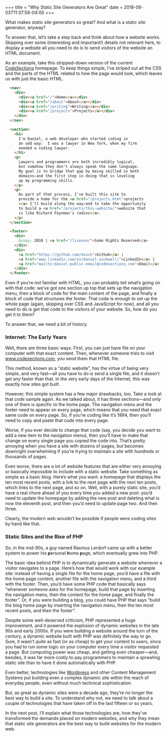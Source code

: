 +++
title = "Why Static Site Generators Are Great"
date = 2018-06-03T11:37:56-04:00
+++
   
What makes static site generators so great?  And what is a static site generator, anyway?

To answer that, let’s take a step back and think about how a website works.  Skipping over some (interesting and important!) details not relevant here, to display a website all you need to do is to send visitors of the website an HTML document.

As an example, take this stripped-down version of the current <a href="https://www.codesections.com">CodeSections</a> homepage.  To keep things simple, I’ve striped out all the CSS and the parts of the HTML related to how the page would look, which leaves us with just the basic HTML.


<!--more-->

```html
  <nav>
    <div>
      <div><a href="/">Home</a></div>
      <div><a href="/about">About</a></div>
      <div><a href="/writing">Writing</a></div>
      <div><a href="/projects">Projects</a></div>
    </div>
  </nav>

  <section>
    <h1> 
      I'm Daniel, a web developer who started coding in 
      an odd way:  I was a lawyer in New York, when my firm 
      needed a coding lawyer.
    </h1>
    <p>
      Lawyers and programmers are both incredibly logical, 
      but somehow they don't always speak the same language.  
      My goal is to bridge that gap by being skilled in both 
      domains—and the first step in doing that is leveling 
      up my programming skills.
    </p>
    <p>
      As part of that process, I've built this site to 
      provide a home for the <a href="/projects.html">projects
      </a> I'll build along the way—and to take the opportunity
      to build a <a href="/projects/this-website/">website that 
      is like Richard Feynman's radios</a>.
    </p>
  </section>

  <footer>
    <div>
      &copy; 2018 | <a href="/license/">Some Rights Reserved</a>
    </div>
    <div>
      <a href="https://github.com/dsock">Github</a> | 
      <a href="www.linkedin.com/in/daniel-sockwell/">LinkedIn</a> | 
      <a href="mailto:daniel-public-email@codesections.com">Email</a>
    </div>
  </footer>
```
Even if you’re not familiar with HTML, you can probably tell what’s going on
with that code: we’ve got one section up top that sets up the navigation menu, then a block of code for the main content of the page, and finally a block of code that structures the footer.  That code is enough to set up the whole page (again, skipping over CSS and JavaScript for now), and all you need to do is get that code to the visitors of your website.  So, how do you get it to them?

To answer that, we need a bit of history.

<h3 id="internet-the-early-years">Internet: The Early Years</h3>

Well, there are three basic ways.  First, you can just have file on your computer with that exact content.  Then, whenever someone tries to visit www.codesections.com, you send them that HTML file.

This method, known as a “static website”, has the virtue of being very simple, and very fast—all you have to do is send a single file, and it doesn’t get any faster than that.  In the very early days of the Internet, this was exactly how sites got built.

However, this simple system has a few major drawbacks, too.  Take a look at that code sample again.  As we talked about, it has three sections—and only one of them is specific to the home page.  The navigation menu and the footer need to appear on every page, which means that you need that exact same code on every page.  So, if you’re coding like it’s 1994, then you’ll need to copy and paste that code into every page.

Worse, if you ever decide to change that code (say, you decide you want to add a new item to the navigation menu), then you’ll have to make that change on every single page you copied the code into. That’s pretty annoying when you have a site with dozens of pages, but becomes downright overwhelming if you’re trying to maintain a site with hundreds or thousands of pages.

Even worse, there are a lot of website features that are either very annoying or basically impossible to include with a static website.  Take something as simple as a basic blog.  Here’s what you want: a homepage that displays the ten most recent posts, with a link to the next page with the next ten posts, which links to the next page, and so on.  Well, with a purely static site, you’d have a real chore ahead of you every time you added a new post: you’d need to update the homepage by adding the new post and deleting what is now the eleventh post, and then you’d need to update page two.  And then three.

Clearly, the modern web wouldn’t be possible if people were coding sites by hand like that.

### Static Sites and the Rise of PHP</h3>

So, in the mid-90s, a guy named Rasmus Lerdorf came up with a better system to power his **p**ersonal **h**ome **p**age, which eventually grew into PHP.  

The basic idea behind PHP is to dynamically generate a website whenever a visitor navigates to a page.  Here’s how that would work with our example site:  instead of having a single file for the home page, you’d have a file with the home page content, another file with the navigation menu, and a third with the footer.  Then, you’d have some PHP code that basically says “whenever someone asks for the homepage, build that page by inserting the navigation menu, then the content for the home page, and finally the footer”.  Or, if you were building a blog, you could have PHP that says “build the blog home page by inserting the navigation menu, then the ten most recent posts, and then the footer”.

Despite some well-deserved criticism, PHP represented a huge improvement, and it powered the explosion of dynamic websites in the late 90s and early 2000s.  If you were building a website around the turn of the century, a dynamic website built with PHP was definitely the way to go.  Sure, it wasn’t _quite_ as fast (or as cheap) to get your content to users, since you had to run some logic on your computer every time a visitor requested a page.  But computing power was cheap, and getting even cheaper—and, besides, it was far more costly to pay programmers to maintain a sprawling static site than to have it done automatically with PHP.

Even better, technologies like [Wordpress](en.wikipedia.org/wiki/WordPress) and other Content Management Systems put building even
a complex dynamic site within the reach of everyday people, even
without much technical sophistication. 

But, as great as dynamic sites were a decade ago, they’re no longer the best way to build a site.  To understand why not, we need to talk about a couple of technologies that have taken off in the last fifteen or so years.

In the next post, I’ll explain what those technologies are, how they’ve transformed the demands placed on modern websites, and why they mean that static site generators are the best way to build websites for the modern web.

